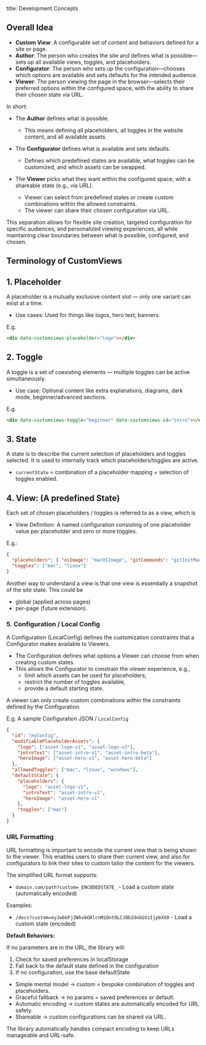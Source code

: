 <frontmatter>
  title: Development Concepts
</frontmatter>

<br>

## Overall Idea

- **Custom View**: A configurable set of content and behaviors defined for a site or page.
- **Author**: The person who creates the site and defines what is possible—sets up all available views, toggles, and placeholders.
- **Configurator**: The person who sets up the configuration—chooses which options are available and sets defaults for the intended audience.
- **Viewer**: The person viewing the page in the browser—selects their preferred options within the configured space, with the ability to share their chosen state via URL.

In short:
- The **Author** defines what is possible.
  - This means defining all placeholders, all toggles in the website content, and all available assets.

- The **Configurator** defines what is available and sets defaults.
  - Defines which predefined states are available, what toggles can be customized, and which assets can be swapped.

- The **Viewer** picks what they want within the configured space, with a shareable state (e.g., via URL).
  - Viewer can select from predefined states or create custom combinations within the allowed constraints.
  - The viewer can share their chosen configuration via URL.

This separation allows for flexible site creation, targeted configuration for specific audiences, and personalized viewing experiences, all while maintaining clear boundaries between what is possible, configured, and chosen.


## Terminology of CustomViews

## 1. Placeholder

A placeholder is a mutually exclusive content slot — only one variant can exist at a time.
* Use cases: Used for things like logos, hero text, banners.

E.g.
```html
<div data-customviews-placeholder="logo"></div>
```

## 2. Toggle

A toggle is a set of coexisting elements — multiple toggles can be active simultaneously.
* Use case: Optional content like extra explanations, diagrams, dark mode, beginner/advanced sections.

E.g.
```html
<div data-customviews-toggle="beginner" data-customviews-id="intro"></div>
```

## 3. State

A state is to describe the current selection of placeholders and toggles selected. It is used to internally track which placeholders/toggles are active.
* `currentState` = combination of a placeholder mapping + selection of toggles enabled.

## 4. View: (A predefined State)

Each set of chosen placeholders / toggles is referred to as a view, which is
* View Definition: A named configuration consisting of one placeholder value per placeholder and zero or more toggles.

E.g.:

```json
{
  "placeholders": { "osImage": "macOSImage", "gitCommands": "gitInitMac" },
  "toggles": ["mac", "linux"]
}
```

Another way to understand a view is that one view is essentially a snapshot of the site state. This could be 
* global (applied across pages)
* per-page (future extension).

### 5. Configuration / Local Config

A Configuration (LocalConfig) defines the customization constraints that a Configurator makes available to Viewers.
* The Configuration defines what options a Viewer can choose from when creating custom states.
* This allows the Configurator to constrain the viewer experience, e.g.,
  * limit which assets can be used for placeholders,
  * restrict the number of toggles available,
  * provide a default starting state.

A viewer can only create custom combinations within the constraints defined by the Configuration.

E.g. A sample Configuration JSON / `LocalConfig`
```json
{
  "id": "myConfig",
  "modifiablePlaceholderAssets": {
    "logo": ["asset-logo-v1", "asset-logo-v2"],
    "introText": ["asset-intro-v1", "asset-intro-beta"],
    "heroImage": ["asset-hero-v1", "asset-hero-beta"]
  },
  "allowedToggles": ["mac", "linux", "windows"],
  "defaultState": {
    "placeholders": {
      "logo": "asset-logo-v1",
      "introText": "asset-intro-v1",
      "heroImage": "asset-hero-v1"
    },
    "toggles": ["mac"]
  }
}
```

### URL Formatting

URL formatting is important to encode the current view that is being shown to the viewer. This enables users to share their current view, and also for configurators to link their 
sites to custom tailor the content for the viewers.

The simplified URL format supports:
* `domain.com/path?custom=_ENCODEDSTATE_` - Load a custom state (automatically encoded)

Examples:
* `/docs?custom=eyJwbGFjZWhvbGRlcnMiOnt9LCJ0b2dnbGVzIjpbXX0` - Load a custom state (encoded)

**Default Behaviors:**

If no parameters are in the URL, the library will:
1. Check for saved preferences in localStorage
2. Fall back to the default state defined in the configuration
3. If no configuration, use the base defaultState

* Simple mental model → custom = bespoke combination of toggles and placeholders.
* Graceful fallback → no params = saved preferences or default.
* Automatic encoding → custom states are automatically encoded for URL safety.
* Shareable → custom configurations can be shared via URL.

The library automatically handles compact encoding to keep URLs manageable and URL-safe.





